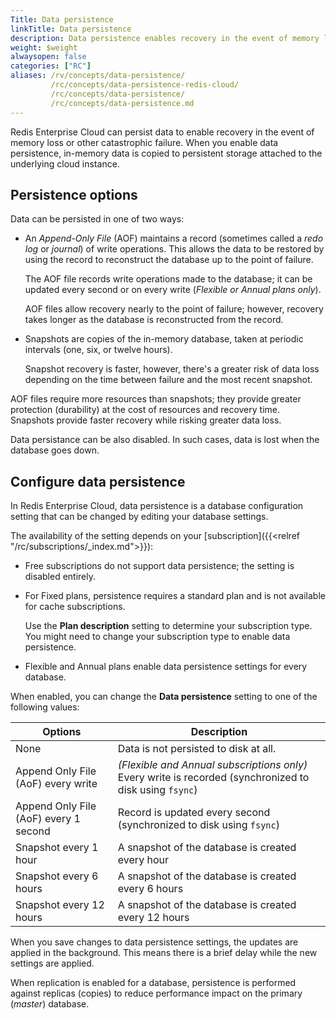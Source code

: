 ```yaml
---
Title: Data persistence
linkTitle: Data persistence
description: Data persistence enables recovery in the event of memory loss or other catastrophic failure.  Here, you learn data persistence options, when they're available, and how to apply specific settings to individual databases. 
weight: $weight
alwaysopen: false
categories: ["RC"]
aliases: /rv/concepts/data-persistence/
         /rc/concepts/data-persistence-redis-cloud/
         /rc/concepts/data-persistence/         
         /rc/concepts/data-persistence.md        
---
```

Redis Enterprise Cloud can persist data to enable recovery in the event of memory loss or other catastrophic failure.  When you enable data persistence, in-memory data is copied to persistent storage attached to the underlying cloud instance.

## Persistence options

Data can be persisted in one of two ways:

- An _Append-Only File_ (AOF) maintains a record (sometimes called a _redo log_ or _journal_) of write operations.  This allows the data to be restored by using the record to reconstruct the database up to the point of failure.

    The AOF file records write operations made to the database; it can be updated every second or on every write (_Flexible or Annual plans only_).  

    AOF files allow recovery nearly to the point of failure; however, recovery takes longer as the database is reconstructed from the record.

- Snapshots are copies of the in-memory database, taken at periodic intervals (one, six, or twelve hours).  

    Snapshot recovery is faster, however, there's a greater risk of data loss depending on the time between failure and the most recent snapshot.
    
AOF files require more resources than snapshots; they provide greater protection (durability) at the cost of resources and recovery time.  Snapshots provide faster recovery while risking greater data loss.

Data persistance can be also disabled.  In such cases, data is lost when the database goes down.

## Configure data persistence 

In Redis Enterprise Cloud, data persistence is a database configuration setting that can be changed by editing your database settings.

The availability of the setting depends on your [subscription]({{<relref "/rc/subscriptions/_index.md">}}):

- Free subscriptions do not support data persistence; the setting is disabled entirely.

- For Fixed plans, persistence requires a standard plan and is not available for cache subscriptions.

    Use the **Plan description** setting to determine your subscription type.  You might need to change your subscription type to enable data persistence.

- Flexible and Annual plans enable data persistence settings for every database.

When enabled, you can change the **Data persistence** setting to one of the following values:

| **Options** | **Description** |
|------------|-----------------|
|  None | Data is not persisted to disk at all. |
|  Append Only File (AoF) every write | _(Flexible and Annual subscriptions only)_ Every write is recorded (synchronized to disk using `fsync`) |
|  Append Only File (AoF) every 1 second | Record is updated every second (synchronized to disk using `fsync`)|
|  Snapshot every 1 hour | A snapshot of the database is created every hour |
|  Snapshot every 6 hours | A snapshot of the database is created every 6 hours |
|  Snapshot every 12 hours | A snapshot of the database is created every 12 hours |

When you save changes to data persistence settings, the updates are applied in the background.  This means there is a brief delay while the new settings are applied.

When replication is enabled for a database, persistence is performed against replicas (copies) to reduce performance impact on the primary (_master_) database. 

